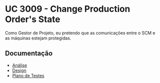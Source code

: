 # UC 3009 - Change Production Order's State #

Como Gestor de Projeto, eu pretendo que as comunicações entre o SCM e as máquinas estejam protegidas.
## Documentação

* [Análise](ChangeProductionOrder'sState-ANALYSIS.md)
* [Design](ChangeProductionOrder'sState-DESIGN.md)
* [Plano de Testes](ChangeProductionOrder'sState-TESTPLAN.md)